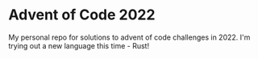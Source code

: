 # Advent of Code 2022

My personal repo for solutions to advent of code challenges in 2022. I'm trying out a new language this time - Rust!
